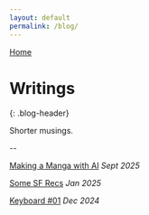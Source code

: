 ```yaml
---
layout: default
permalink: /blog/
---
```


[Home](/) 

# Writings
{: .blog-header}

Shorter musings. 

--

[Making a Manga with AI](/blog/ai-manga/) _Sept 2025_

[Some SF Recs](/blog/sf-recs/) _Jan 2025_

[Keyboard #01](/blog/keyboard-build/) _Dec 2024_
